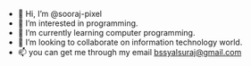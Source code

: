 - 👋 Hi, I’m @sooraj-pixel
- 👀 I’m interested in programming.
- 🌱 I’m currently learning computer programming.
- 💞️ I’m looking to collaborate on information technology world.
- 📫 you can get me through my email bssyalsuraj@gmail.com
